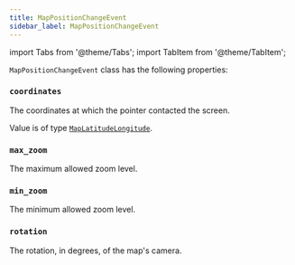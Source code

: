 ```yaml
---
title: MapPositionChangeEvent
sidebar_label: MapPositionChangeEvent
---
```


import Tabs from '@theme/Tabs';
import TabItem from '@theme/TabItem';

`MapPositionChangeEvent` class has the following properties:

### `coordinates`

The coordinates at which the pointer contacted the screen.

Value is of type [`MapLatitudeLongitude`](/docs/reference/types/maplatitudelongitude).

### `max_zoom`

The maximum allowed zoom level.

### `min_zoom`

The minimum allowed zoom level.

### `rotation`

The rotation, in degrees, of the map's camera.

